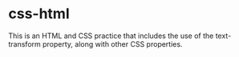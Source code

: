 # css-html
This is an HTML and CSS practice that includes the use of the text-transform property, along with other CSS properties. 
